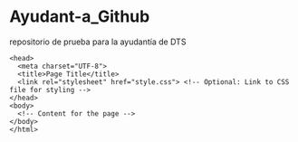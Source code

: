 # Ayudant-a_Github
repositorio de prueba para la ayudantía de DTS
<!DOCTYPE html>
    <head>
      <meta charset="UTF-8">
      <title>Page Title</title>
      <link rel="stylesheet" href="style.css"> <!-- Optional: Link to CSS file for styling -->
    </head>
    <body>
      <!-- Content for the page -->
    </body>
    </html>
